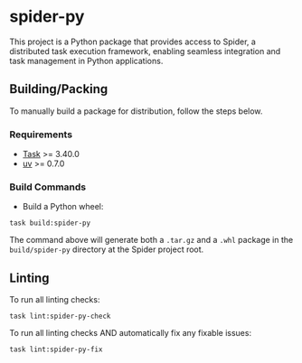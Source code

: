# spider-py

This project is a Python package that provides access to Spider, a distributed task execution
framework, enabling seamless integration and task management in Python applications.

## Building/Packing

To manually build a package for distribution, follow the steps below.

### Requirements

* [Task] >= 3.40.0
* [uv] >= 0.7.0

### Build Commands

* Build a Python wheel:

```shell
task build:spider-py
```

The command above will generate both a `.tar.gz` and a `.whl` package in the `build/spider-py`
directory at the Spider project root.

## Linting

To run all linting checks:

```shell
task lint:spider-py-check
```

To run all linting checks AND automatically fix any fixable issues:

```shell
task lint:spider-py-fix
```

[Task]: https://taskfile.dev
[uv]: https://docs.astral.sh/uv/
